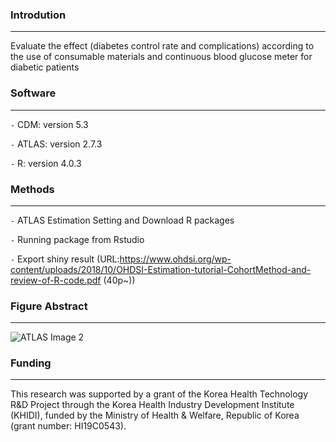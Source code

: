### Introdution

---

Evaluate the effect (diabetes control rate and complications) according to the use of consumable materials and continuous blood glucose meter for diabetic patients

### Software

---

`-` CDM: version 5.3

`-` ATLAS: version 2.7.3

`-` R: version 4.0.3

### Methods

---

`-` ATLAS Estimation Setting and Download R packages

`-` Running package from Rstudio

`-` Export shiny result (URL:https://www.ohdsi.org/wp-content/uploads/2018/10/OHDSI-Estimation-tutorial-CohortMethod-and-review-of-R-code.pdf (40p~))

### Figure Abstract

---

![ATLAS Image 2](https://user-images.githubusercontent.com/100256821/155475613-7e3954a5-cbb7-4254-9718-04931ab5ad92.PNG)

### Funding

---

This research was supported by a grant of the Korea Health Technology R&D Project through the Korea Health Industry Development Institute (KHIDI), funded by the Ministry of Health & Welfare, Republic of Korea (grant number: HI19C0543).
